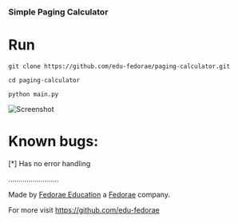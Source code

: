 ### Simple Paging Calculator

# Run
```
git clone https://github.com/edu-fedorae/paging-calculator.git

cd paging-calculator

python main.py
```

![Screenshot](https://github.com/edu-fedorae/paging-calculator/Screenshot.jpg)

# Known bugs:
[*] Has no error handling

.........................

Made by [Fedorae Education](https://edu.fedorae.com) a [Fedorae](https://fedorae.com) company.

For more visit https://github.com/edu-fedorae
